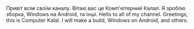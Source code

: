 Привіт всім своїм каналу. Вітаю вас це Комп'ютерний Калал. Я зроблю зборка, Windows на Android, та інші. 
Hello to all of my channel. Greetings, this is Computer Kalal. I will make a build, Windows on Android, and others. 









